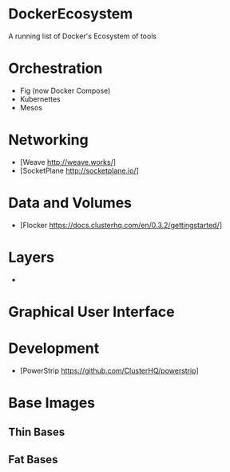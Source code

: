 # DockerEcosystem
A running list of Docker's Ecosystem of tools



Orchestration
=============
* Fig (now Docker Compose)
* Kubernettes
* Mesos
 


Networking
==========
* [Weave http://weave.works/]
* [SocketPlane http://socketplane.io/]


Data and Volumes
================
* [Flocker  https://docs.clusterhq.com/en/0.3.2/gettingstarted/]


Layers
======
* 

Graphical User Interface
========================



Development
===========
* [PowerStrip https://github.com/ClusterHQ/powerstrip]



Base Images
===========

Thin Bases
----------

Fat Bases
---------


